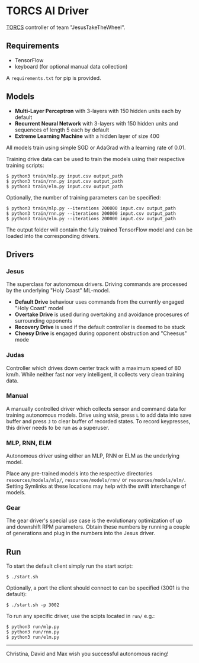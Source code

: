 # TORCS AI Driver

[TORCS](http://torcs.sourceforge.net/index.php) controller of team "JesusTakeTheWheel".

## Requirements

* TensorFlow
* keyboard (for optional manual data collection)

A `requirements.txt` for pip is provided.

## Models

* **Multi-Layer Perceptron** with 3-layers with 150 hidden units each by default
* **Recurrent Neural Network** with 3-layers with 150 hidden units and sequences of length 5 each by default
* **Extreme Learning Machine** with a hidden layer of size 400

All models train using simple SGD or AdaGrad with a learning rate of 0.01.

Training drive data can be used to train the models using their respective training scripts:

```
$ python3 train/mlp.py input.csv output_path
$ python3 train/rnn.py input.csv output_path
$ python3 train/elm.py input.csv output_path
```

Optionally, the number of training parameters can be specified:

```
$ python3 train/mlp.py --iterations 200000 input.csv output_path
$ python3 train/rnn.py --iterations 200000 input.csv output_path
$ python3 train/elm.py --iterations 200000 input.csv output_path
```

The output folder will contain the fully trained TensorFlow model and can be loaded into the corresponding drivers.

## Drivers

### Jesus

The superclass for autonomous drivers. Driving commands are processed by the underlying "Holy Coast" ML-model.

* **Default Drive** behaviour uses commands from the currently engaged "Holy Coast" model 
* **Overtake Drive** is used during overtaking and avoidance procesures of surrounding opponents
* **Recovery Drive** is used if the default controller is deemed to be stuck
* **Cheesy Drive** is engaged during opponent obstruction and "Cheesus" mode

### Judas

Controller which drives down center track with a maximum speed of 80 km/h. While neither fast nor very intelligent, it collects very clean training data.

### Manual

A manually controlled driver which collects sensor and command data for training autonomous models. Drive using `WASD`, press `L` to add data into save buffer and press `J` to clear buffer of recorded states. To record keypresses, this driver needs to be run as a superuser.

### MLP, RNN, ELM

Autonomous driver using either an MLP, RNN or ELM as the underlying model.

Place any pre-trained models into the respective directories `resources/models/mlp/`, `resources/models/rnn/` or `resources/models/elm/`. Setting Symlinks at these locations may help with the swift interchange of models.

### Gear

The gear driver's special use case is the evolutionary optimization of up and downshift RPM parameters. Obtain these numbers by running a couple of generations and plug in the numbers into the Jesus driver.

## Run

To start the default client simply run the start script:

```
$ ./start.sh
```

Optionally, a port the client should connect to can be specified (3001 is the default):

```
$ ./start.sh -p 3002
```

To run any specific driver, use the scipts located in `run/` e.g.:

```
$ python3 run/mlp.py
$ python3 run/rnn.py
$ python3 run/elm.py
```

---

Christina, David and Max wish you successful autonomous racing!
